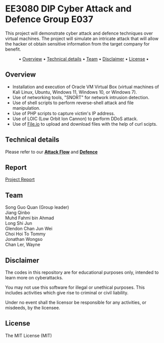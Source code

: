 # EE3080 DIP Cyber Attack and Defence Group E037

This project will demonstrate cyber attack and defence techniques over virtual machines. The project will simulate an intricate attack that will allow the hacker ot obtain sensitive information from the target company for benefit.


<p align="center">•
  <a href="#overview">Overview</a> •
  <a href="#technical-details">Technical details</a> •
  <a href="#team">Team</a> •
  <a href="#disclaimer">Disclaimer</a> •
  <a href="#license">License</a> •
</p>

## Overview

- Installation and execution of Oracle VM Virtual Box (virtual machines of Kali Linux, Ubuntu, Windows 11, Windows 10, or Windows 7). <br>
- Use of networking tools, "SNORT" for network intrusion detection. <br>
- Use of shell scripts to perform reverse-shell attack and file manipulation. <br>
- Use of PHP scripts to capture victim's IP address.
- Use of LOIC (Low Orbit Ion Cannon) to perform DDoS attack. <br>
- Use of [File.io](https://file.io) to upload and download files with the help of curl scipts. <br>

## Technical details
Please refer to our 
**[Attack Flow](./Attack/attack_flow.md)**
and
**[Defence](./Defence/defence.md)**

## Report
[Project Report](./EE3080%20Project%20Report.pdf)

## Team
Song Guo Quan (Group leader)<br>
Jiang Qinbo <br>
Muhd Fahmi bin Ahmad <br>
Long Shi Jun <br>
Glendon Chan Jun Wei <br>
Choi Hoi To Tommy <br>
Jonathan Wongso <br>
Chan Ler, Wayne <br>

## Disclaimer
The codes in this repository are for educational purposes only, intended to learn more on cyberattacks.

You may not use this software for illegal or unethical purposes. This includes activities which give rise to criminal or civil liability.

Under no event shall the licensor be responsible for any activities, or misdeeds, by the licensee.

## License
The MIT License (MIT)
